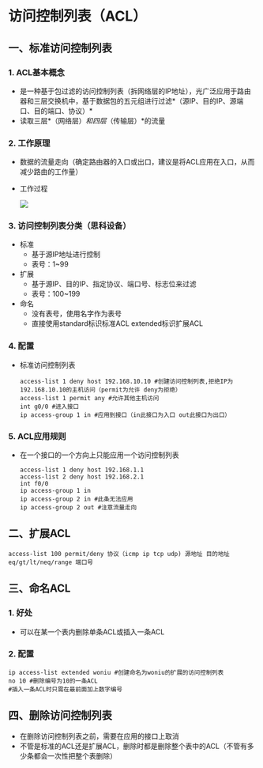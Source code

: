 # 访问控制列表（ACL）

## 一、标准访问控制列表

### 1. ACL基本概念

- 是一种基于包过滤的访问控制列表（拆网络层的IP地址），光广泛应用于路由器和三层交换机中，基于数据包的五元组进行过滤*（源IP、目的IP、源端口、目的端口、协议）*
- 读取三层*（网络层）*和四层*（传输层）*的流量

### 2. 工作原理

- 数据的流量走向（确定路由器的入口或出口，建议是将ACL应用在入口，从而减少路由的工作量）

- 工作过程

  ![](https://s2.loli.net/2022/07/22/rn4YeFAIBZ1doRv.png)

### 3. 访问控制列表分类（思科设备）

- 标准
  - 基于源IP地址进行控制
  - 表号：1~99
- 扩展
  - 基于源IP、目的IP、指定协议、端口号、标志位来过滤
  - 表号：100~199
- 命名
  - 没有表号，使用名字作为表号
  - 直接使用standard标识标准ACL  extended标识扩展ACL

### 4. 配置

- 标准访问控制列表

  ```shell
  access-list 1 deny host 192.168.10.10 #创建访问控制列表,拒绝IP为192.168.10.10的主机访问（permit为允许 deny为拒绝）
  access-list 1 permit any #允许其他主机访问
  int g0/0 #进入接口
  ip access-group 1 in #应用到接口（in此接口为入口 out此接口为出口）
  ```

### 5. ACL应用规则

- 在一个接口的一个方向上只能应用一个访问控制列表

  ```shell
  access-list 1 deny host 192.168.1.1
  access-list 2 deny host 192.168.2.1
  int f0/0
  ip access-group 1 in
  ip access-group 2 in #此条无法应用
  ip access-group 2 out #注意流量走向
  ```

## 二、扩展ACL

```
access-list 100 permit/deny 协议（icmp ip tcp udp) 源地址 目的地址 eq/gt/lt/neq/range 端口号
```

## 三、命名ACL

### 1. 好处

- 可以在某一个表内删除单条ACL或插入一条ACL

### 2. 配置

```shell
ip access-list extended woniu #创建命名为woniu的扩展的访问控制列表
no 10 #删除编号为10的一条ACL
#插入一条ACL时只需在最前面加上数字编号
```

## 四、删除访问控制列表

- 在删除访问控制列表之前，需要在应用的接口上取消
- 不管是标准的ACL还是扩展ACL，删除时都是删除整个表中的ACL（不管有多少条都会一次性把整个表删除）